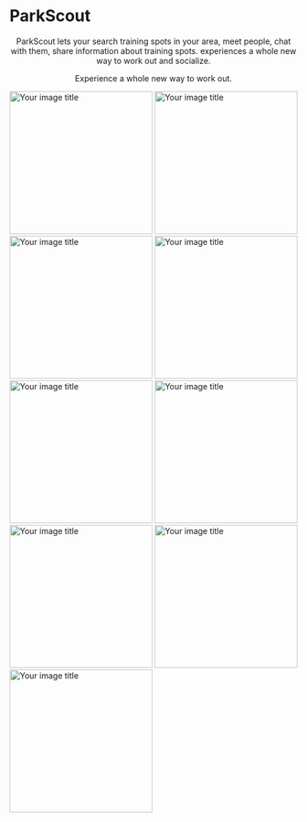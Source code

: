 # ParkScout
<p align="center">ParkScout lets your search training spots in your area, meet people, chat with them, share information about training spots.
  experiences a whole new way to work out and socialize.
</p>
<p align="center">
  Experience a whole new way to work out.
</p>
<p align="center>
  <img src="https://user-images.githubusercontent.com/32573793/111776797-1d7e2400-88bb-11eb-8b26-1c8669f1312b.jpeg" alt="Your image title" width="250"/>
  <img src="https://user-images.githubusercontent.com/32573793/111776795-1ce58d80-88bb-11eb-9c3b-326d59f8b011.jpeg" alt="Your image title" width="250"/>
  <img src="https://user-images.githubusercontent.com/32573793/111776777-19520680-88bb-11eb-91ce-7744ff9c8a5c.jpeg" alt="Your image title" width="250"/>
  <img src="https://user-images.githubusercontent.com/32573793/111776792-1c4cf700-88bb-11eb-8769-0f81fc991ecb.jpeg" alt="Your image title" width="250"/>
  <img src="https://user-images.githubusercontent.com/32573793/111776796-1d7e2400-88bb-11eb-9a8c-c5ed8fd7c55f.jpeg" alt="Your image title" width="250"/>
  <img src="https://user-images.githubusercontent.com/32573793/111777972-ad709d80-88bc-11eb-8afb-2faa7c57925c.jpeg" alt="Your image title" width="250"/>
  <img src="https://user-images.githubusercontent.com/32573793/111776780-19ea9d00-88bb-11eb-887f-395ba6cfd9f5.jpeg" alt="Your image title" width="250"/>
  <img src="https://user-images.githubusercontent.com/32573793/111776783-19ea9d00-88bb-11eb-9b24-a33978309eab.jpeg" alt="Your image title" width="250"/>
  <img src="https://user-images.githubusercontent.com/32573793/111776786-1b1bca00-88bb-11eb-9741-465aabef9bd0.jpeg" alt="Your image title" width="250"/>
  <img src="https://user-images.githubusercontent.com/32573793/111776788-1bb46080-88bb-11eb-8ad9-9e8717cff2e7.jpeg" alt="Your image title" width="250"/>
</p>
